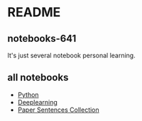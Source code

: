 # README

## notebooks-641

It's just several notebook personal learning.

## all notebooks

* [Python](https://nbviewer.jupyter.org/github/liuxiyang641/notebooks-641/tree/master/python-notebook/)
* [Deeplearning](https://nbviewer.jupyter.org/github/liuxiyang641/notebooks-641/tree/master/deeplearning-notebook/)
* [Paper Sentences Collection](https://nbviewer.jupyter.org/github/liuxiyang641/notebooks-641/tree/master/academic-reading-notebook/paper-sentences-collection)

